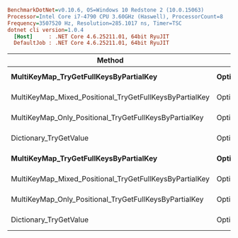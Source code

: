 ``` ini

BenchmarkDotNet=v0.10.6, OS=Windows 10 Redstone 2 (10.0.15063)
Processor=Intel Core i7-4790 CPU 3.60GHz (Haswell), ProcessorCount=8
Frequency=3507520 Hz, Resolution=285.1017 ns, Timer=TSC
dotnet cli version=1.0.4
  [Host]     : .NET Core 4.6.25211.01, 64bit RyuJIT
  DefaultJob : .NET Core 4.6.25211.01, 64bit RyuJIT


```
 |                                                  Method |                        Strategy |        Mean |      Error |     StdDev | Scaled | ScaledSD |  Gen 0 | Allocated |
 |-------------------------------------------------------- |-------------------------------- |------------:|-----------:|-----------:|-------:|---------:|-------:|----------:|
 |                  **MultiKeyMap_TryGetFullKeysByPartialKey** | **OptimizedForNonPositionalSearch** |  **5,176.8 ns** | **35.2651 ns** | **32.9870 ns** |  **39.87** |     **0.26** | **0.2594** |    **1112 B** |
 | MultiKeyMap_Mixed_Positional_TryGetFullKeysByPartialKey | OptimizedForNonPositionalSearch |  8,644.0 ns | 41.3801 ns | 38.7070 ns |  66.57 |     0.33 | 0.4883 |    2056 B |
 |  MultiKeyMap_Only_Positional_TryGetFullKeysByPartialKey | OptimizedForNonPositionalSearch | 10,103.6 ns | 21.8971 ns | 20.4825 ns |  77.81 |     0.23 | 0.6409 |    2720 B |
 |                                  Dictionary_TryGetValue | OptimizedForNonPositionalSearch |    129.8 ns |  0.3481 ns |  0.3086 ns |   1.00 |     0.00 | 0.0303 |     128 B |
 |                  **MultiKeyMap_TryGetFullKeysByPartialKey** |    **OptimizedForPositionalSearch** | **14,046.4 ns** | **45.8984 ns** | **40.6877 ns** | **107.24** |     **0.41** | **1.8921** |    **8024 B** |
 | MultiKeyMap_Mixed_Positional_TryGetFullKeysByPartialKey |    OptimizedForPositionalSearch | 12,917.5 ns | 28.6502 ns | 23.9242 ns |  98.62 |     0.31 | 1.2054 |    5104 B |
 |  MultiKeyMap_Only_Positional_TryGetFullKeysByPartialKey |    OptimizedForPositionalSearch |  3,074.5 ns |  6.0024 ns |  5.0123 ns |  23.47 |     0.07 | 0.2975 |    1256 B |
 |                                  Dictionary_TryGetValue |    OptimizedForPositionalSearch |    131.0 ns |  0.3932 ns |  0.3485 ns |   1.00 |     0.00 | 0.0303 |     128 B |
